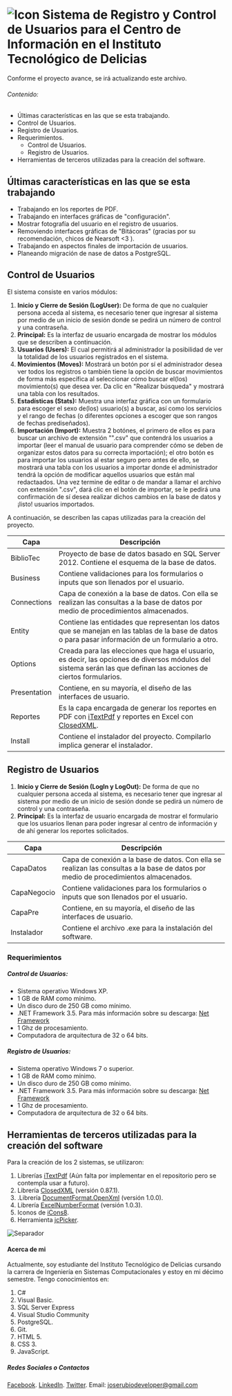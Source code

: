 # ![Icon](https://png.icons8.com/color/48/000000/facial-recognition-scan.png) Sistema de Registro y Control de Usuarios para el Centro de Información en el Instituto Tecnológico de Delicias

Conforme el proyecto avance, se irá actualizando este archivo.

###### _Contenido:_

- Últimas características en las que se esta trabajando.
- Control de Usuarios.
- Registro de Usuarios.
- Requerimientos.
    - Control de Usuarios.
    - Registro de Usuarios.
- Herramientas de terceros utilizadas para la creación del software.

## Últimas características en las que se esta trabajando

  - Trabajando en los reportes de PDF.
  - Trabajando en interfaces gráficas de "configuración".
  - Mostrar fotografía del usuario en el registro de usuarios.
  - Removiendo interfaces gráficas de "Bitácoras" (gracias por su recomendación, chicos de Nearsoft <3 ).
  - Trabajando en aspectos finales de importación de usuarios.
  - Planeando migración de nase de datos a PostgreSQL.

## Control de Usuarios

El sistema consiste en varios módulos:

1. **Inicio y Cierre de Sesión (LogUser):** De forma de que no cualquier persona acceda al sistema, es necesario tener que ingresar al sistema por medio de un inicio de sesión donde se pedirá un número de control y una contraseña.
2. **Principal:** Es la interfaz de usuario encargada de mostrar los módulos que se describen a continuación.
3. **Usuarios (Users):** El cual permitirá al administrador la posibilidad de ver la totalidad de los usuarios registrados en el sistema.
4. **Movimientos (Moves):** Mostrará un botón por sí el administrador desea ver todos los registros o también tiene la opción de buscar movimientos de forma más específica al seleccionar cómo buscar el(los) movimiento(s) que desea ver. Da clic en "Realizar búsqueda" y mostrará una tabla con los resultados.
5. **Estadísticas (Stats):** Muestra una interfaz gráfica con un formulario para escoger el sexo de(los) usuario(s) a buscar, así como los servicios y el rango de fechas (o diferentes opciones a escoger que son rangos de fechas prediseñados).
7. **Importación (Import):** Muestra 2 botónes, el primero de ellos es para buscar un archivo de extensión "".csv" que contendrá los usuarios a importar (leer el manual de usuario para comprender cómo se deben de organizar estos datos para su correcta importación); el otro botón es para importar los usuarios al estar seguro pero antes de ello, se mostrará una tabla con los usuarios a importar donde el administrador tendrá la opción de modificar aquellos usuarios que están mal redactaados. Una vez termine de editar o de mandar a llamar el archivo con extensión ".csv", dará clic en el botón de importar, se le pedirá una confirmación de sí desea realizar dichos cambios en la base de datos y ¡listo! usuarios importados.

A continuación, se describen las capas utilizadas para la creación del proyecto.

| Capa | Descripción |
| ------ | ------ |
| BiblioTec | Proyecto de base de datos basado en SQL Server 2012. Contiene el esquema de la base de datos. |
| Business | Contiene validaciones para los formularios o inputs que son llenados por el usuario. |
| Connections | Capa de conexión a la base de datos. Con ella se realizan las consultas a la base de datos por medio de procedimientos almacenados. |
| Entity | Contiene las entidades que representan los datos que se manejan en las tablas de la base de datos o para pasar información de un formulario a otro. |
| Options | Creada para las elecciones que haga el usuario, es decir, las opciones de diversos módulos del sistema serán las que definan las acciones de ciertos formularios. |
| Presentation | Contiene, en su mayoría, el diseño de las interfaces de usuario. |
| Reportes | Es la capa encargada de generar los reportes en PDF con [iTextPdf] y reportes en Excel con [ClosedXML]. |
| Install | Contiene el instalador del proyecto. Compilarlo implica generar el instalador. |

## Registro de Usuarios

1. **Inicio y Cierre de Sesión (LogIn y LogOut):** De forma de que no cualquier persona acceda al sistema, es necesario tener que ingresar al sistema por medio de un inicio de sesión donde se pedirá un número de control y una contraseña.
2. **Principal:** Es la interfaz de usuario encargada de mostrar el formulario que los usuarios llenan para poder ingresar al centro de información y de ahí generar los reportes solicitados.

| Capa | Descripción |
| ------ | ------ |
| CapaDatos | Capa de conexión a la base de datos. Con ella se realizan las consultas a la base de datos por medio de procedimientos almacenados.|
| CapaNegocio | Contiene validaciones para los formularios o inputs que son llenados por el usuario. |
| CapaPre | Contiene, en su mayoría, el diseño de las interfaces de usuario. |
| Instalador | Contiene el archivo .exe para la instalación del software. |

### Requerimientos

##### Control de Usuarios:

- Sistema operativo Windows XP.
- 1 GB de RAM como mínimo.
- Un disco duro de 250 GB como mínimo.
- .NET Framework 3.5. Para más información sobre su descarga: [Net Framework]
- 1 Ghz de procesamiento.
- Computadora de arquitectura de 32 o 64 bits.

##### Registro de Usuarios:

- Sistema operativo Windows 7 o superior.
- 1 GB de RAM como mínimo.
- Un disco duro de 250 GB como mínimo.
- .NET Framework 3.5. Para más información sobre su descarga: [Net Framework]
- 1 Ghz de procesamiento.
- Computadora de arquitectura de 32 o 64 bits.

## Herramientas de terceros utilizadas para la creación del software

Para la creación de los 2 sistemas, se utilizaron:
1. Librerías [iTextPdf] (Aún falta por implementar en el repositorio pero se contempla usar a futuro).
2. Librería [ClosedXML] (versión 0.87.1).
3. .Librería [DocumentFormat.OpenXml] (versión 1.0.0).
4. Librería [ExcelNumberFormat] (versión 1.0.3).
5. Iconos de [iCons8].
6. Herramienta [jcPicker].

![Separador](http://3.bp.blogspot.com/-qPaHwaM0XbI/VJSUsYWF_ZI/AAAAAAAACZ4/nvzs8yz9NNM/s1600/separador1.png)

#### Acerca de mi

Actualmente, soy estudiante del Instituto Tecnológico de Delicias cursando la carrera de Ingeniería en Sistemas Computacionales y estoy en mi décimo semestre. Tengo conocimientos en:
1. C#
2. Visual Basic.
3. SQL Server Express
4. Visual Studio Community
5. PostgreSQL.
6. Git.
7. HTML 5.
8. CSS 3.
9. JavaScript.

##### Redes Sociales o Contactos

[Facebook].
[LinkedIn].
[Twitter].
Email: joserubiodeveloper@gmail.com

[iTextPdf]: <https://developers.itextpdf.com/downloads>
[Net Framework]: <https://www.microsoft.com/net/download/thank-you/net35-sp1>
[iCons8]: <http://icons8.com/>
[jcPicker]: <http://annystudio.com/software/colorpicker/>
[Facebook]: <https://www.facebook.com/joserubiolol>
[LinkedIn]: <https://www.linkedin.com/in/joseluisrubioperez/>
[Twitter]: <https://twitter.com/ggConsu>
[ClosedXML]: <https://www.nuget.org/packages/ClosedXML/0.87.1>
[DocumentFormat.OpenXml]: <https://www.nuget.org/packages/DocumentFormat.OpenXml/1.0.0>
[ExcelNumberFormat]: <https://www.nuget.org/packages/ExcelNumberFormat/1.0.3>